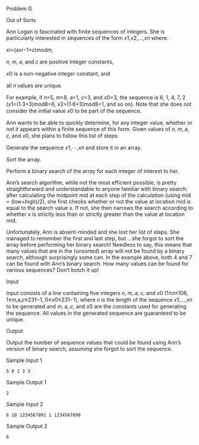 
Problem G

Out of Sorts

Ann Logan is fascinated with finite sequences of integers. She is particularly interested in sequences of the form 𝑥1,𝑥2,…,𝑥𝑛 where:

𝑥𝑖=(𝑎𝑥𝑖−1+𝑐)mod𝑚,

𝑛, 𝑚, 𝑎, and 𝑐 are positive integer constants,

𝑥0 is a non-negative integer constant, and

all 𝑛 values are unique.

For example, if 𝑛=5, 𝑚=8, 𝑎=1, 𝑐=3, and 𝑥0=3, the sequence is 6, 1, 4, 7, 2 (𝑥1=(1⋅3+3)mod8=6, 𝑥2=(1⋅6+3)mod8=1, and so on). Note that she does not consider the initial value 𝑥0 to be part of the sequence.

Ann wants to be able to quickly determine, for any integer value, whether or not it appears within a finite sequence of this form. Given values of 𝑛, 𝑚, 𝑎, 𝑐, and 𝑥0, she plans to follow this list of steps:

Generate the sequence 𝑥1,⋯,𝑥𝑛 and store it in an array.

Sort the array.

Perform a binary search of the array for each integer of interest to her.

Ann’s search algorithm, while not the most efficient possible, is pretty straightforward and understandable to anyone familiar with binary search: after calculating the midpoint mid at each step of the calculation (using mid = (low+high)/2), she first checks whether or not the value at location mid is equal to the search value x. If not, she then narrows the search according to whether x is strictly less than or strictly greater than the value at location mid.

Unfortunately, Ann is absent-minded and she lost her list of steps. She managed to remember the first and last step, but …she forgot to sort the array before performing her binary search! Needless to say, this means that many values that are in the (unsorted) array will not be found by a binary search, although surprisingly some can. In the example above, both 4 and 7 can be found with Ann’s binary search. How many values can be found for various sequences? Don’t botch it up!

Input

Input consists of a line containing five integers 𝑛, 𝑚, 𝑎, 𝑐, and 𝑥0 (1≤𝑛≤106, 1≤𝑚,𝑎,𝑐≤231−1, 0≤𝑥0≤231−1), where 𝑛 is the length of the sequence 𝑥1,…,𝑥𝑛 to be generated and 𝑚, 𝑎, 𝑐, and 𝑥0 are the constants used for generating the sequence. All values in the generated sequence are guaranteed to be unique.

Output

Output the number of sequence values that could be found using Ann’s version of binary search, assuming she forgot to sort the sequence.

Sample Input 1	
    
    5 8 1 3 3

Sample Output 1

    2

Sample Input 2	

    6 10 1234567891 1 1234567890

Sample Output 2
    
    6
